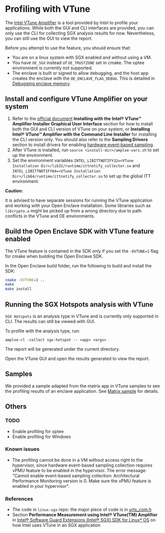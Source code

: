 # Profiling with VTune

The [Intel VTune Amplifier](https://software.intel.com/en-us/vtune) is a tool provided by Intel to profile your applications. While both the GUI and CLI interfaces are provided, you can only use the CLI for collecting SGX analysis results for now. Nevertheless, you can still use the GUI to view the report.

Before you attempt to use the feature, you should ensure that:

- You are on a linux system with SGX enabled and without using a VM.
- You have `OE_SGX` instead of `OE_TRUSTZONE` set in cmake. The optee environment is currently not supported.
- The enclave is built or signed to allow debugging, and the host app creates the enclave with the `OE_ENCLAVE_FLAG_DEBUG`. This is detailed in [Debugging enclave memory](Debugging.md).

## Install and configure VTune Amplifier on your system

1. Refer to the [official document](https://software.intel.com/en-us/vtune-amplifier-help) __Installing with the Intel® VTune™ Amplifier Installer Graphical User Interface__ section for how to install both the GUI and CLI version of VTune on your system, or __Installing Intel® VTune™ Amplifier with the Command Line Installer__ for installing the CLI version only. You should also refer to the __Sampling Drivers__ section to install drivers for enabling [hardware event-based sampling](https://software.intel.com/en-us/vtune-amplifier-help-hardware-event-based-sampling-collection).
2. After VTune is installed, run `source <install-dir>/amplxe-vars.sh` to set up the environment.
3. Set the environment variables `INTEL_LIBITTNOTIFY32=<VTune Installation Dir>/lib32/runtime/ittnotify_collector.so` and `INTEL_LIBITTNOTIFY64=<VTune Installation Dir>/lib64/runtime/ittnotify_collector.so` to set up the global ITT environment.

**Caution:**

It is advised to have separate sessions for running the VTune application and working with your Open Enclave installation. Some libraries such as `libcrypto.a` might be picked up from a wrong directory due to path conflicts in the VTune and OE environments.

## Build the Open Enclave SDK with VTune feature enabled

The VTune feature is contained in the SDK only if you set the `-DVTUNE=1` flag for cmake when building the Open Enclave SDK.

In the Open Enclave build folder, run the following to build and install the SDK:

```bash
cmake -DVTUNE=1 ..
make
make install
```

## Running the SGX Hotspots analysis with VTune

`SGX Hotspots` is an analysis type in VTune and is currently only supported in CLI. The results can still be viewed with GUI.

To profile with the analysis type, run:

`amplxe-cl -collect sgx-hotspot -- <app> <args>`

The report will be generated under the current directory.

Open the VTune GUI and open the results generated to view the report.

## Samples

We provided a sample adapted from the matrix app in VTune samples to see the profiling results of an enclave application. See [Matrix sample](/samples/matrix/README.md) for details.

## Others

### TODO

- Enable profiling for optee
- Enable profiling for Windows

### Known issues

- The profiling cannot be done in a VM without access right to the hypervisor, since hardware event-based sampling collection requires vPMU feature to be enabled in the hypervisor. The error message: "Cannot enable event-based sampling collection: Architectural Performance Monitoring version is 0. Make sure the vPMU feature is enabled in your hypervisor".

### References

- The code in `linux-sgx` repo: the major piece of code is in [urts_com.h](https://github.com/intel/linux-sgx/blob/master/psw/urts/urts_com.h#L344)
- Section __Performance Measurement using Intel® VTune(TM) Amplifier__ in [Intel® Software Guard Extensions (Intel® SGX) SDK
for Linux* OS](https://download.01.org/intel-sgx/linux-2.6/docs/Intel_SGX_Developer_Reference_Linux_2.6_Open_Source.pdf) on how Intel uses VTune in an SGX application
